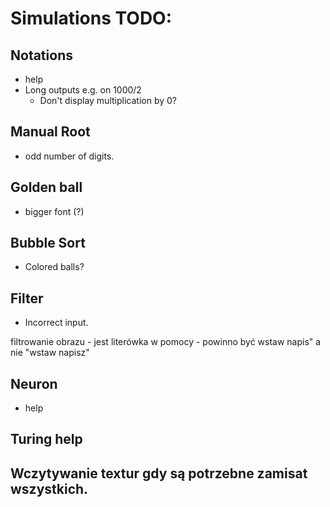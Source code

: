 # Simulations TODO:

## Notations
- help
- Long outputs e.g. on 1000/2
    - Don't display multiplication by 0?

## Manual Root
- odd number of digits.

## Golden ball
- bigger font (?)

## Bubble Sort
- Colored balls?

## Filter
- Incorrect input.

filtrowanie obrazu  - jest literówka w pomocy - powinno być wstaw napis" a nie "wstaw napisz"


## Neuron
- help

## Turing help

## Wczytywanie textur gdy są potrzebne zamisat wszystkich.
